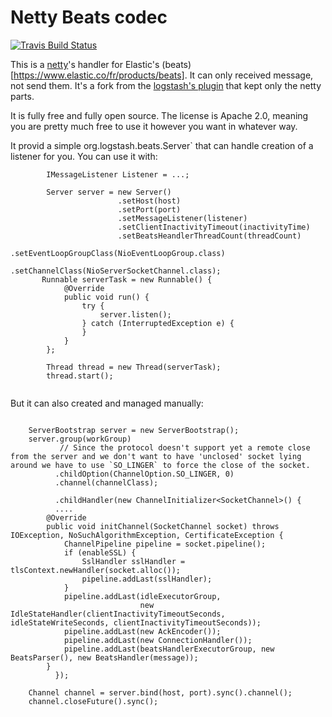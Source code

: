 # Netty Beats codec

[![Travis Build Status](https://travis-ci.org/fbacchella/netty-beats.svg)](https://travis-ci.org/fbacchella/netty-beats)

This is a [netty](https://netty.io)'s handler for Elastic's (beats)[https://www.elastic.co/fr/products/beats]. It can only received message, not send them.
It's a fork from the [logstash's plugin](https://github.com/logstash-plugins/logstash-input-beats) that kept only the netty parts.

It is fully free and fully open source. The license is Apache 2.0, meaning you are pretty much free to use it however you want in whatever way.

It provid a simple org.logstash.beats.Server` that can handle creation of a listener for you. You can use it with:

```
        IMessageListener Listener = ...;
        
        Server server = new Server()
                        .setHost(host)
                        .setPort(port)
                        .setMessageListener(listener)
                        .setClientInactivityTimeout(inactivityTime)
                        .setBeatsHeandlerThreadCount(threadCount)
                        .setEventLoopGroupClass(NioEventLoopGroup.class)
                        .setChannelClass(NioServerSocketChannel.class);
       Runnable serverTask = new Runnable() {
            @Override
            public void run() {
                try {
                    server.listen();
                } catch (InterruptedException e) {
                }
            }
        };

        Thread thread = new Thread(serverTask);
        thread.start();
        
```

But it can also created and managed manually:

```

    ServerBootstrap server = new ServerBootstrap();
    server.group(workGroup)
           // Since the protocol doesn't support yet a remote close from the server and we don't want to have 'unclosed' socket lying around we have to use `SO_LINGER` to force the close of the socket.
          .childOption(ChannelOption.SO_LINGER, 0)
          .channel(channelClass);
          
          .childHandler(new ChannelInitializer<SocketChannel>() {
          ....
        @Override
        public void initChannel(SocketChannel socket) throws IOException, NoSuchAlgorithmException, CertificateException {
            ChannelPipeline pipeline = socket.pipeline();
            if (enableSSL) {
                SslHandler sslHandler = tlsContext.newHandler(socket.alloc());
                pipeline.addLast(sslHandler);
            }
            pipeline.addLast(idleExecutorGroup, 
                             new IdleStateHandler(clientInactivityTimeoutSeconds, idleStateWriteSeconds, clientInactivityTimeoutSeconds));
            pipeline.addLast(new AckEncoder());
            pipeline.addLast(new ConnectionHandler());
            pipeline.addLast(beatsHandlerExecutorGroup, new BeatsParser(), new BeatsHandler(message));
        }
          });

    Channel channel = server.bind(host, port).sync().channel();
    channel.closeFuture().sync();
````

